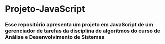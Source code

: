 # Projeto-JavaScript

### Esse repositório apresenta um projeto em JavaScript de um gerenciador de tarefas da disciplina de algoritmos do curso de Análise e Desenvolvimento de Sistemas
